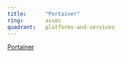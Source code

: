```yaml
---
title:      "Portainer"
ring:       asses
quadrant:   platforms-and-services
---
```


[Portainer](https://www.portainer.io/) 